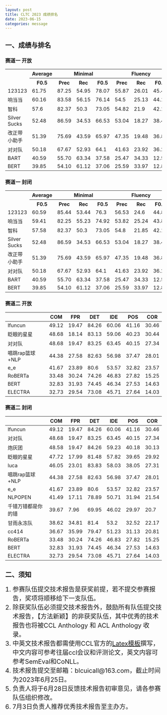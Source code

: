 ```yaml
---
layout: post
title: CLTC 2023 成绩排名
date: 2023-06-15
categories: message
---
```


## 一、成绩与排名

### 赛道一 开放

<table>
  <tr>
    <th rowspan="2" style="text-align: center;"></th>
    <th style="text-align: center;"> Average </th>
    <th colspan="3" style="text-align: center;"> Minimal </th>
    <th colspan="3" style="text-align: center;"> Fluency </th>
  </tr>
  <tr>
    <th> F0.5 </th>
    <th> Prec </th>
    <th> Rec </th>
    <th> F0.5 </th>
    <th> Prec </th>
    <th> Rec </th>
    <th> F0.5 </th>
  </tr>
  <tr>
    <td>123123</td>
    <td>61.75</td>
    <td>87.25</td>
    <td>54.95</td>
    <td>78.07</td>
    <td>55.87</td>
    <td>26.01</td>
    <td>45.44</td>
  </tr>
  <tr>
    <td>响当当</td>
    <td>60.16</td>
    <td>83.58</td>
    <td>56.15</td>
    <td>76.14</td>
    <td>54.5</td>
    <td>25.13</td>
    <td>44.17</td>
  </tr>
  <tr>
    <td>智科</td>
    <td>57.6</td>
    <td>82.37</td>
    <td>50.3</td>
    <td>73.05</td>
    <td>54.82</td>
    <td>21.9</td>
    <td>42.15</td>
  </tr>
  <tr>
    <td>Silver Sucks</td>
    <td>52.48</td>
    <td>86.59</td>
    <td>34.53</td>
    <td>66.53</td>
    <td>53.04</td>
    <td>18.27</td>
    <td>38.42</td>
  </tr>
  <tr>
    <td>改正带小助手</td>
    <td>51.39</td>
    <td>75.69</td>
    <td>43.59</td>
    <td>65.97</td>
    <td>47.35</td>
    <td>19.48</td>
    <td>36.81</td>
  </tr>
  <tr>
    <td>对对队</td>
    <td>50.18</td>
    <td>67.67</td>
    <td>52.93</td>
    <td>64.1</td>
    <td>41.63</td>
    <td>23.92</td>
    <td>36.26</td>
  </tr>
  <tr>
    <td>BART</td>
    <td>40.59</td>
    <td>55.70</td>
    <td>63.34</td>
    <td>37.58</td>
    <td>25.47</td>
    <td>34.33</td>
    <td>12.54</td>
  </tr>
  <tr>
    <td>BERT</td>
    <td>39.85</td>
    <td>54.10</td>
    <td>61.12</td>
    <td>37.06</td>
    <td>25.59</td>
    <td>33.97</td>
    <td>12.89</td>
  </tr>
</table>

### 赛道一 封闭

<table>
  <tr>
    <th rowspan="2" style="text-align: center;"></th>
    <th style="text-align: center;"> Average </th>
    <th colspan="3" style="text-align: center;"> Minimal </th>
    <th colspan="3" style="text-align: center;"> Fluency </th>
  </tr>
  <tr>
    <th> F0.5 </th>
    <th> Prec </th>
    <th> Rec </th>
    <th> F0.5 </th>
    <th> Prec </th>
    <th> Rec </th>
    <th> F0.5 </th>
  </tr>
  <tr>
    <td>123123</td>
    <td>60.59</td>
    <td>85.44</td>
    <td>53.44</td>
    <td>76.3</td>
    <td>56.53</td>
    <td>24.6</td>
    <td>44.88</td>
  </tr>
  <tr>
    <td>响当当</td>
    <td>59.41</td>
    <td>82.25</td>
    <td>55.23</td>
    <td>74.92</td>
    <td>53.82</td>
    <td>25.24</td>
    <td>43.89</td>
  </tr>
  <tr>
    <td>智科</td>
    <td>57.58</td>
    <td>82.37</td>
    <td>50.3</td>
    <td>73.05</td>
    <td>54.8</td>
    <td>21.85</td>
    <td>42.1</td>
  </tr>
  <tr>
    <td>Silver Sucks</td>
    <td>52.48</td>
    <td>86.59</td>
    <td>34.53</td>
    <td>66.53</td>
    <td>53.04</td>
    <td>18.27</td>
    <td>38.42</td>
  </tr>
  <tr>
    <td>改正带小助手</td>
    <td>51.39</td>
    <td>75.69</td>
    <td>43.59</td>
    <td>65.97</td>
    <td>47.35</td>
    <td>19.48</td>
    <td>36.81</td>
  </tr>
  <tr>
    <td>对对队</td>
    <td>50.18</td>
    <td>67.67</td>
    <td>52.93</td>
    <td>64.1</td>
    <td>41.63</td>
    <td>23.92</td>
    <td>36.26</td>
  </tr>
  <tr>
    <td>BART</td>
    <td>40.59</td>
    <td>55.70</td>
    <td>63.34</td>
    <td>37.58</td>
    <td>25.47</td>
    <td>34.33</td>
    <td>12.54</td>
  </tr>
  <tr>
    <td>BERT</td>
    <td>39.85</td>
    <td>54.10</td>
    <td>61.12</td>
    <td>37.06</td>
    <td>25.59</td>
    <td>33.97</td>
    <td>12.89</td>
  </tr>
</table>

### 赛道二 开放

|         | COM   | FPR   | DET   | IDE   | POS   | COR   |
| ------- | ----- | ----- | ----- | ----- | ----- | ----- |
| Ifuncun | 49.12 | 19.47 | 84.26 | 60.06 | 41.16 | 30.46 |
| 眨眼的星星 | 48.68 | 18.14 | 83.13 | 59.06 | 40.23 | 30.44 |
| 对对队 | 48.68 | 19.47 | 83.25 | 63.45 | 40.15 | 27.34 |
| 唱跳rap篮球+NLP | 44.38 | 27.58 | 82.63 | 56.98 | 37.47 | 28.01 |
| e_e | 41.67 | 23.89 | 80.6 | 53.57 | 32.82 | 23.57 |
| RoBERTa | 33.48 | 30.24 | 74.26 | 46.83 | 27.82 | 15.25 |
| BERT    | 32.83 | 31.93 | 74.45 | 46.34 | 27.53 | 14.63 |
| ELECTRA | 32.73 | 29.54 | 73.08 | 45.71 | 27.64 | 14.03 |


### 赛道二 封闭

|         | COM   | FPR   | DET   | IDE   | POS   | COR   |
| ------- | ----- | ----- | ----- | ----- | ----- | ----- |
| Ifuncun | 49.12 | 19.47 | 84.26 | 60.06 | 41.16 | 30.46 |
| 对对队 | 48.68 | 19.47 | 83.25 | 63.45 | 40.15 | 27.34 |
| 炮灰团 | 48.58 | 19.47 | 84.26 | 59.23 | 40.18 | 30.13 |
| 眨眼的星星 | 47.72 | 17.99 | 81.48 | 57.82 | 39.65 | 29.92 |
| luca | 46.05 | 23.01 | 83.83 | 58.03 | 38.05 | 27.31 |
| 唱跳rap篮球+NLP | 44.38 | 27.58 | 82.63 | 56.98 | 37.47 | 28.01 |
| e_e | 41.67 | 23.89 | 80.6 | 53.57 | 32.82 | 23.57 |
| NLPOPEN | 41.49 | 17.11 | 78.89 | 50.71 | 31.94 | 21.54 |
| 千错万错都是你的错 | 39.67 | 7.96 | 69.95 | 46.02 | 29.97 | 20.7 |
| 甘雨永冻队 | 38.62 | 34.81 | 81.4 | 53.2 | 32.52 | 22.17 |
| cc414 | 36.67 | 35.99 | 79.47 | 51.23 | 31.13 | 20.81 |
| RoBERTa | 33.48 | 30.24 | 74.26 | 46.83 | 27.82 | 15.25 |
| BERT    | 32.83 | 31.93 | 74.45 | 46.34 | 27.53 | 14.63 |
| ELECTRA | 32.73 | 29.54 | 73.08 | 45.71 | 27.64 | 14.03 |

## 二、须知

<ol>
  <li style="font-size: 20px;">参赛队伍提交技术报告是获奖前提，若不提交参赛报告，奖项将顺移给下一支队伍。</li>
  <li style="font-size: 20px;">除获奖队伍必须提交技术报告外，鼓励所有队伍提交技术报告，【方法新颖】的非获奖队伍，其中优秀的技术报告也将被CCL Anthology 和 ACL Anthology 收录。</li>
  <li style="font-size: 20px;">中英文技术报告都需使用CCL官方的<a href="http://cips-cl.org/static/CCL2023/downloads/ccl2023_template.zip">Latex模板</a>撰写，中文内容可参考往届ccl会议和评测论文，英文内容可参考SemEval和CoNLL。</li>
  <li style="font-size: 20px;">技术报告提交至邮箱：blcuicall@163.com，截止时间为2023年6月25日。</li>
  <li style="font-size: 20px;">负责人将于6月28日反馈技术报告初审意见，请各参赛队伍组织修改。</li>
  <li style="font-size: 20px;">7月3日负责人推荐优秀技术报告至主办方。</li>
</ol>